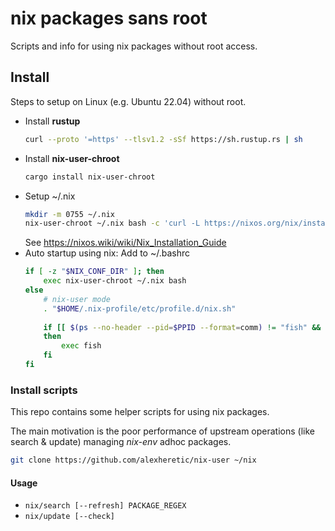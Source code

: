 # nix packages sans root
Scripts and info for using nix packages without root access.

## Install
Steps to setup on Linux (e.g. Ubuntu 22.04) without root.

* Install **rustup**
    ```sh
    curl --proto '=https' --tlsv1.2 -sSf https://sh.rustup.rs | sh
    ```
* Install **nix-user-chroot**
    ```sh
    cargo install nix-user-chroot
    ```
* Setup ~/.nix
    ```sh
    mkdir -m 0755 ~/.nix
    nix-user-chroot ~/.nix bash -c 'curl -L https://nixos.org/nix/install | sh'
    ```
    See https://nixos.wiki/wiki/Nix_Installation_Guide
* Auto startup using nix: Add to ~/.bashrc
    ```sh
    if [ -z "$NIX_CONF_DIR" ]; then
        exec nix-user-chroot ~/.nix bash
    else
        # nix-user mode
        . "$HOME/.nix-profile/etc/profile.d/nix.sh"
        
        if [[ $(ps --no-header --pid=$PPID --format=comm) != "fish" && -z $BASH_EXECUTION_STRING ]] && type -P fish >/dev/null
        then
            exec fish
        fi
    fi
    ```

### Install scripts
This repo contains some helper scripts for using nix packages.

The main motivation is the poor performance of upstream operations (like search & update) managing _nix-env_ adhoc packages.

```sh
git clone https://github.com/alexheretic/nix-user ~/nix
```

#### Usage
* `nix/search [--refresh] PACKAGE_REGEX`
* `nix/update [--check]`
